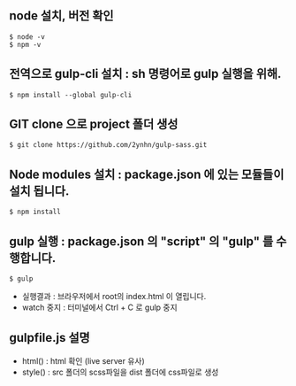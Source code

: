 ## node 설치, 버전 확인
```
$ node -v
$ npm -v
```

## 전역으로 gulp-cli 설치 : sh 명령어로 gulp 실행을 위해.
```
$ npm install --global gulp-cli
```

## GIT clone 으로 project 폴더 생성
```
$ git clone https://github.com/2ynhn/gulp-sass.git
```

## Node modules 설치 : package.json 에 있는 모듈들이 설치 됩니다.
```
$ npm install
```

## gulp 실행 : package.json 의 "script" 의 "gulp" 를 수행합니다.
```
$ gulp
```
- 실행결과 : 브라우저에서 root의 index.html 이 열립니다.
- watch 중지 : 터미널에서 Ctrl + C 로 gulp 중지

## gulpfile.js 설명
- html() : html 확인 (live server 유사)
- style() : src 폴더의 scss파일을 dist 폴더에 css파일로 생성
